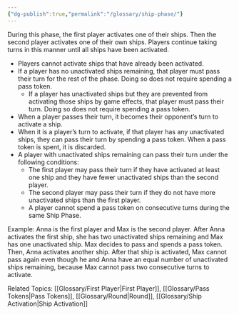 ```yaml
---
{"dg-publish":true,"permalink":"/glossary/ship-phase/"}
---
```


During this phase, the first player activates one of their ships. Then the second player activates one of their own ships. Players continue taking turns in this manner until all ships have been activated.
- Players cannot activate ships that have already been activated.
- If a player has no unactivated ships remaining, that player must pass their turn for the rest of the phase. Doing so does not require spending a pass token.
	- If a player has unactivated ships but they are prevented from activating those ships by game effects, that player must pass their turn. Doing so does not require spending a pass token.
- When a player passes their turn, it becomes their opponent’s turn to activate a ship.
- When it is a player’s turn to activate, if that player has any unactivated ships, they can pass their turn by spending a pass token. When a pass token is spent, it is discarded.
- A player with unactivated ships remaining can pass their turn under the following conditions:
	- The first player may pass their turn if they have activated at least one ship and they have fewer unactivated ships than the second player. 
	- The second player may pass their turn if they do not have more unactivated ships than the first player.
	- A player cannot spend a pass token on consecutive turns during the same Ship Phase.

Example: Anna is the first player and Max is the second player. After Anna activates the first ship, she has two unactivated ships remaining and Max has one unactivated ship. Max decides to pass and spends a pass token. Then, Anna activates another ship. After that ship is activated, Max cannot pass again even though he and Anna have an equal number of unactivated ships remaining, because Max cannot pass two consecutive turns to activate.

Related Topics: [[Glossary/First Player\|First Player]], [[Glossary/Pass Tokens\|Pass Tokens]], [[Glossary/Round\|Round]], [[Glossary/Ship Activation\|Ship Activation]]